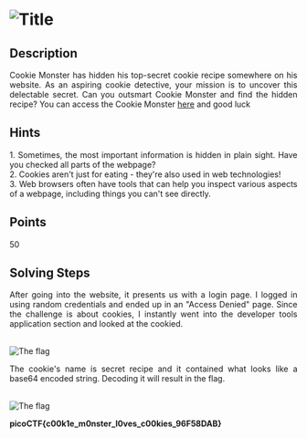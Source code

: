 # ![Title](additional-files/Cookie-Monster-Title.png)

## Description

<div style="text-align: justify">Cookie Monster has hidden his top-secret cookie recipe somewhere on his website. As an aspiring cookie detective, your mission is to uncover this delectable secret. Can you outsmart Cookie Monster and find the hidden recipe? You can access the Cookie Monster <a href="http://verbal-sleep.picoctf.net:56571/">here</a> and good luck</div>

## Hints

<div style="text-align: justify">
1. Sometimes, the most important information is hidden in plain sight. Have you checked all parts of the webpage? <br>
2. Cookies aren't just for eating - they're also used in web technologies!<br>
3. Web browsers often have tools that can help you inspect various aspects of a webpage, including things you can't see directly.
</div>

## Points

50

## Solving Steps

<div style="text-align: justify">After going into the website, it presents us with a login page. I logged in using random credentials and ended up in an "Access Denied" page. Since the challenge is about cookies, I instantly went into the developer tools application section and looked at the cookied.</div><br>

![The flag](additional-files/Cookie-Yum.png)<br>

<div style="text-align: justify">The cookie's name is secret recipe and it contained what looks like a base64 encoded string. Decoding it will result in the flag.</div><br>

![The flag](additional-files/Cookie-Decoded.png)<br>

<b>picoCTF{c00k1e_m0nster_l0ves_c00kies_96F58DAB}</b>
